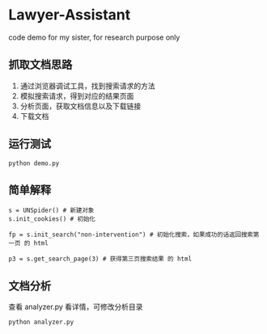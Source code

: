 # Lawyer-Assistant
code demo for my sister, for research purpose only

## 抓取文档思路

1. 通过浏览器调试工具，找到搜索请求的方法
2. 模拟搜索请求，得到对应的结果页面
3. 分析页面，获取文档信息以及下载链接
4. 下载文档

## 运行测试

```
python demo.py
```


## 简单解释

```
s = UNSpider() # 新建对象
s.init_cookies() # 初始化

fp = s.init_search("non-intervention") # 初始化搜索，如果成功的话返回搜索第一页 的 html

p3 = s.get_search_page(3) # 获得第三页搜索结果 的 html
```

## 文档分析

查看 analyzer.py 看详情，可修改分析目录
```
python analyzer.py
```
